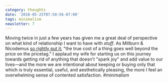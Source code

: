 ```yaml
---
category: thoughts
date: '2018-05-25T07:50:56-07:00'
tags: minimalism
newsletter: 7
---
```


Moving twice in just a few years has given me a great deal of perspective on what kind of relationship I want to have with _stuff_. As Millburn & Nicodemus [so rightly put it:](https://www.theminimalists.com/cost/) "the true cost of a thing goes well beyond the price on the pricetag." I applaud my wife for starting us on this journey towards getting rid of anything that doesn't "spark joy" and add value to our lives—and the more we are intentional about keeping or buying only that which is truly essential, useful, and aesthetically pleasing, the more I feel an overwhelming sense of contented satisfaction. #minimalism